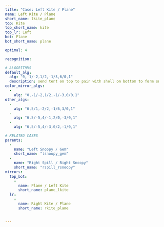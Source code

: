 ```yaml
---
title: "Case: Left Kite / Plane"
name: Left Kite / Plane
short_name: lkite_plane
top: Kite
top_short_name: kite
top_lr: Left
bot: Plane
bot_short_name: plane

optimal: 4

recognition:

# ALGORITHMS
default_alg:
  alg: "0,-1/-2,1/2,-1/3,6/0,1"
  description: send tent on top to pair with shell on bottom to form snoopy/gem
color_mirror_algs:
  -
    alg: "0,-1/-2,1/2,-1/-3,0/0,1"
other_algs:
  -
    alg: "6,5/1,-2/2,-1/6,3/0,1"
  -
    alg: "6,5/-5,4/-1,2/0,-3/0,1"
  -
    alg: "6,5/-5,4/-3,0/2,-1/0,1"

# RELATED CASES
parents:
  -
    name: "Left Snoopy / Gem"
    short_name: "lsnoopy_gem"
  -
    name: "Right Spill / Right Snoopy"
    short_name: "rspill_rsnoopy"
mirrors:
  top_bot:
    -
      name: Plane / Left Kite
      short_name: plane_lkite
  lr:
    -
      name: Right Kite / Plane
      short_name: rkite_plane


---
```


